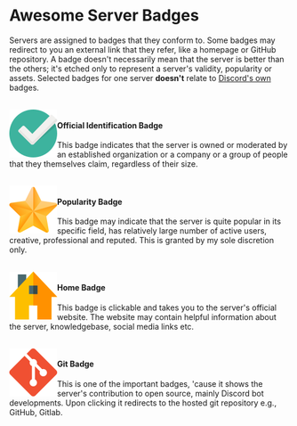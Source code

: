 # Awesome Server Badges
Servers are assigned to badges that they conform to. Some badges may redirect to you an external link that they refer, like a homepage or GitHub repository. A badge doesn't necessarily mean that the server is better than the others; it's etched only to represent a server's validity, popularity or assets. Selected badges for one server **doesn't** relate to [Discord's own](https://discordia.me/en/badges) badges.

<br>

<img align="left" height="86px" width="86px" alt="Badge for Officially owned Server" src="images/badges/official_86px.png" />

#### Official Identification Badge
This badge indicates that the server is owned or moderated by an established organization or a company or a group of people that they themselves claim, regardless of their size. 

<br>

<img align="left" height="86px" width="86px" alt="Badge for Exceptional Servers" src="images/badges/prime_86px.png" />

#### Popularity Badge
This badge may indicate that the server is quite popular in its specific field, has relatively large number of active users, creative, professional and reputed. This is granted by my sole discretion only. 

<br>

<img align="left" height="86px" width="86px" alt="Badge for owning a Website" src="images/badges/homepage_86px.png" />

#### Home Badge
This badge is clickable and takes you to the server's official website. The website may contain helpful information about the server, knowledgebase, social media links etc.

<br>

<img align="left" height="86px" width="86px" alt="Badge for owning a Website" src="images/badges/git_86px.png" />

#### Git Badge
This is one of the important badges, 'cause it shows the server's contribution to open source, mainly Discord bot developments. Upon clicking it redirects to the hosted git repository e.g., GitHub, Gitlab. 